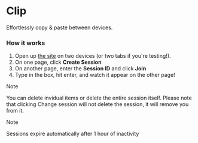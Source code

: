 # Clip
Effortlessly copy & paste between devices.

### How it works
1. Open up [the site](https://clip.glitch.je) on two devices (or two tabs if you're testing!). 
2. On one page, click **Create Session**
3. On another page, enter the **Session ID** and click **Join**
4. Type in the box, hit enter, and watch it appear on the other page!

> [!NOTE]
> You can delete invidual items or delete the entire session itself. Please note that clicking Change session will not delete the session, it will remove you from it.

> [!NOTE]
> Sessions expire automatically after 1 hour of inactivity